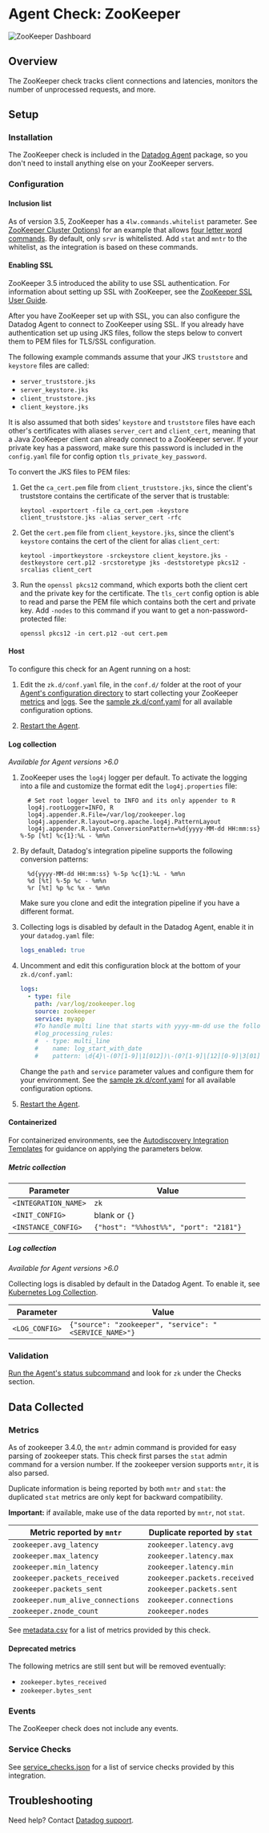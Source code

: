 # Agent Check: ZooKeeper

![ZooKeeper Dashboard][1]

## Overview

The ZooKeeper check tracks client connections and latencies, monitors the number of unprocessed requests, and more.

## Setup

### Installation

The ZooKeeper check is included in the [Datadog Agent][2] package, so you don't need to install anything else on your ZooKeeper servers.

### Configuration

#### Inclusion list

As of version 3.5, ZooKeeper has a `4lw.commands.whitelist` parameter. See [ZooKeeper Cluster Options][3]) for an example that allows [four letter word commands][4]. By default, only `srvr` is whitelisted. Add `stat` and `mntr` to the whitelist, as the integration is based on these commands.

#### Enabling SSL

ZooKeeper 3.5 introduced the ability to use SSL authentication. For information about setting up SSL with ZooKeeper, see the [ZooKeeper SSL User Guide][5]. 

After you have ZooKeeper set up with SSL, you can also configure the Datadog Agent to connect to ZooKeeper using SSL. If you already have authentication set up using JKS files, follow the steps below to convert them to PEM files for TLS/SSL configuration.

The following example commands assume that your JKS `truststore` and `keystore` files are called:

- `server_truststore.jks`
- `server_keystore.jks` 
- `client_truststore.jks`
- `client_keystore.jks`

It is also assumed that both sides' `keystore` and `truststore` files have each other's certificates with aliases `server_cert` and `client_cert`, meaning that a Java ZooKeeper client can already connect to a ZooKeeper server.
If your private key has a password, make sure this password is included in the `config.yaml` file for config option `tls_private_key_password`.

To convert the JKS files to PEM files:

1. Get the `ca_cert.pem` file from `client_truststore.jks`, since the client's truststore contains the certificate of the server that is trustable:
    ```
    keytool -exportcert -file ca_cert.pem -keystore client_truststore.jks -alias server_cert -rfc
    ```
   
2. Get the `cert.pem` file from `client_keystore.jks`, since the client's `keystore` contains the cert of the client for alias `client_cert`:
    ```
    keytool -importkeystore -srckeystore client_keystore.jks -destkeystore cert.p12 -srcstoretype jks -deststoretype pkcs12 -srcalias client_cert
    ```   

3. Run the `openssl pkcs12` command, which exports both the client cert and the private key for the certificate. The `tls_cert` config option is able to read and parse the PEM file which contains both the cert and private key. Add `-nodes` to this command if you want to get a non-password-protected file:
   ```
   openssl pkcs12 -in cert.p12 -out cert.pem
   ``` 
   
<!-- xxx tabs xxx -->
<!-- xxx tab "Host" xxx -->

#### Host

To configure this check for an Agent running on a host:

1. Edit the `zk.d/conf.yaml` file, in the `conf.d/` folder at the root of your [Agent's configuration directory][6] to start collecting your ZooKeeper [metrics](#metric-collection) and [logs](#log-collection).
   See the [sample zk.d/conf.yaml][7] for all available configuration options.

2. [Restart the Agent][8].

#### Log collection

_Available for Agent versions >6.0_

1. ZooKeeper uses the `log4j` logger per default. To activate the logging into a file and customize the format edit the `log4j.properties` file:

   ```text
     # Set root logger level to INFO and its only appender to R
     log4j.rootLogger=INFO, R
     log4j.appender.R.File=/var/log/zookeeper.log
     log4j.appender.R.layout=org.apache.log4j.PatternLayout
     log4j.appender.R.layout.ConversionPattern=%d{yyyy-MM-dd HH:mm:ss} %-5p [%t] %c{1}:%L - %m%n
   ```

2. By default, Datadog's integration pipeline supports the following conversion patterns:

   ```text
     %d{yyyy-MM-dd HH:mm:ss} %-5p %c{1}:%L - %m%n
     %d [%t] %-5p %c - %m%n
     %r [%t] %p %c %x - %m%n
   ```

    Make sure you clone and edit the integration pipeline if you have a different format.

3. Collecting logs is disabled by default in the Datadog Agent, enable it in your `datadog.yaml` file:

   ```yaml
   logs_enabled: true
   ```

4. Uncomment and edit this configuration block at the bottom of your `zk.d/conf.yaml`:

   ```yaml
   logs:
     - type: file
       path: /var/log/zookeeper.log
       source: zookeeper
       service: myapp
       #To handle multi line that starts with yyyy-mm-dd use the following pattern
       #log_processing_rules:
       #  - type: multi_line
       #    name: log_start_with_date
       #    pattern: \d{4}\-(0?[1-9]|1[012])\-(0?[1-9]|[12][0-9]|3[01])
   ```

    Change the `path` and `service` parameter values and configure them for your environment. See the [sample zk.d/conf.yaml][7] for all available configuration options.

5. [Restart the Agent][8].

<!-- xxz tab xxx -->
<!-- xxx tab "Containerized" xxx -->

#### Containerized

For containerized environments, see the [Autodiscovery Integration Templates][9] for guidance on applying the parameters below.

##### Metric collection

| Parameter            | Value                                  |
| -------------------- | -------------------------------------- |
| `<INTEGRATION_NAME>` | `zk`                                   |
| `<INIT_CONFIG>`      | blank or `{}`                          |
| `<INSTANCE_CONFIG>`  | `{"host": "%%host%%", "port": "2181"}` |

##### Log collection

_Available for Agent versions >6.0_

Collecting logs is disabled by default in the Datadog Agent. To enable it, see [Kubernetes Log Collection][10].

| Parameter      | Value                                           |
| -------------- | ----------------------------------------------- |
| `<LOG_CONFIG>` | `{"source": "zookeeper", "service": "<SERVICE_NAME>"}` |

<!-- xxz tab xxx -->
<!-- xxz tabs xxx -->

### Validation

[Run the Agent's status subcommand][11] and look for `zk` under the Checks section.

## Data Collected

### Metrics

As of zookeeper 3.4.0, the `mntr` admin command is provided for easy parsing of zookeeper stats. This check first parses the `stat` admin command for a version number. If the zookeeper version supports `mntr`, it is also parsed.

Duplicate information is being reported by both `mntr` and `stat`: the duplicated
`stat` metrics are only kept for backward compatibility.

**Important:** if available, make use of the data reported by `mntr`, not `stat`.

| Metric reported by `mntr`         | Duplicate reported by `stat` |
| --------------------------------- | ---------------------------- |
| `zookeeper.avg_latency`           | `zookeeper.latency.avg`      |
| `zookeeper.max_latency`           | `zookeeper.latency.max`      |
| `zookeeper.min_latency`           | `zookeeper.latency.min`      |
| `zookeeper.packets_received`      | `zookeeper.packets.received` |
| `zookeeper.packets_sent`          | `zookeeper.packets.sent`     |
| `zookeeper.num_alive_connections` | `zookeeper.connections`      |
| `zookeeper.znode_count`           | `zookeeper.nodes`            |

See [metadata.csv][12] for a list of metrics provided by this check.

#### Deprecated metrics

The following metrics are still sent but will be removed eventually:

- `zookeeper.bytes_received`
- `zookeeper.bytes_sent`

### Events

The ZooKeeper check does not include any events.

### Service Checks

See [service_checks.json][13] for a list of service checks provided by this integration.

## Troubleshooting

Need help? Contact [Datadog support][14].


[1]: https://raw.githubusercontent.com/KhulnaSoft/integrations-core/master/zk/images/zk_dashboard.png
[2]: https://app.khulnasoft.com/account/settings/agent/latest
[3]: https://zookeeper.apache.org/doc/r3.5.4-beta/zookeeperAdmin.html#sc_clusterOptions
[4]: https://zookeeper.apache.org/doc/r3.5.4-beta/zookeeperAdmin.html#sc_4lw
[5]: https://cwiki.apache.org/confluence/display/ZOOKEEPER/ZooKeeper+SSL+User+Guide
[6]: https://docs.khulnasoft.com/agent/guide/agent-configuration-files/#agent-configuration-directory
[7]: https://github.com/KhulnaSoft/integrations-core/blob/master/zk/khulnasoft_checks/zk/data/conf.yaml.example
[8]: https://docs.khulnasoft.com/agent/guide/agent-commands/#start-stop-and-restart-the-agent
[9]: https://docs.khulnasoft.com/agent/kubernetes/integrations/
[10]: https://docs.khulnasoft.com/agent/kubernetes/log/
[11]: https://docs.khulnasoft.com/agent/guide/agent-commands/#agent-status-and-information
[12]: https://github.com/KhulnaSoft/integrations-core/blob/master/zk/metadata.csv
[13]: https://github.com/KhulnaSoft/integrations-core/blob/master/zk/assets/service_checks.json
[14]: https://docs.khulnasoft.com/help/
